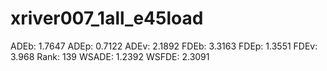 # xriver007_1all_e45load

ADEb: 1.7647
ADEp: 0.7122
ADEv: 2.1892
FDEb: 3.3163
FDEp: 1.3551
FDEv: 3.968
Rank: 139
WSADE: 1.2392
WSFDE: 2.3091